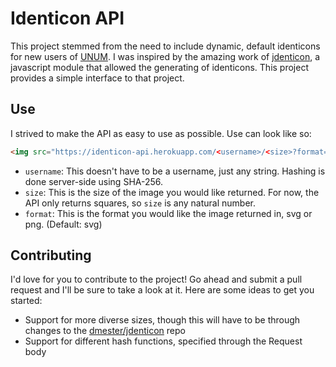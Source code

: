 # Identicon API

This project stemmed from the need to include dynamic, default identicons for new users of [UNUM](http://unum.la/). I was inspired by the amazing work of [jdenticon](https://github.com/dmester/jdenticon), a javascript module that allowed the generating of identicons. This project provides a simple interface to that project.

## Use

I strived to make the API as easy to use as possible. Use can look like so:

```html
<img src="https://identicon-api.herokuapp.com/<username>/<size>?format=(svg|png)" alt="">
```

* `username`: This doesn't have to be a username, just any string. Hashing is done server-side using SHA-256.
* `size`: This is the size of the image you would like returned. For now, the API only returns squares, so `size` is any natural number.
* `format`: This is the format you would like the image returned in, svg or png. (Default: svg)

## Contributing

I'd love for you to contribute to the project! Go ahead and submit a pull request and I'll be sure to take a look at it. Here are some ideas to get you started:

* Support for more diverse sizes, though this will have to be through changes to the [dmester/jdenticon](https://github.com/dmester/jdenticon) repo
* Support for different hash functions, specified through the Request body
